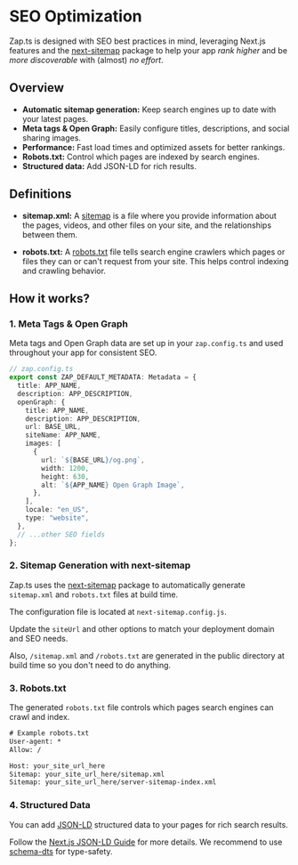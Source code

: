 # SEO Optimization

Zap.ts is designed with SEO best practices in mind, leveraging Next.js features and the [next-sitemap](https://www.npmjs.com/package/next-sitemap) package to help your app _rank higher_ and be _more discoverable_ with (almost) _no effort_.

## Overview

- **Automatic sitemap generation:** Keep search engines up to date with your latest pages.
- **Meta tags & Open Graph:** Easily configure titles, descriptions, and social sharing images.
- **Performance:** Fast load times and optimized assets for better rankings.
- **Robots.txt:** Control which pages are indexed by search engines.
- **Structured data:** Add JSON-LD for rich results.

## Definitions

- **sitemap.xml:** A [sitemap](https://developers.google.com/search/docs/crawling-indexing/sitemaps/overview) is a file where you provide information about the pages, videos, and other files on your site, and the relationships between them.

- **robots.txt:** A [robots.txt](https://developers.google.com/search/docs/crawling-indexing/robots/intro) file tells search engine crawlers which pages or files they can or can't request from your site. This helps control indexing and crawling behavior.

## How it works?

### 1. Meta Tags & Open Graph

Meta tags and Open Graph data are set up in your `zap.config.ts` and used throughout your app for consistent SEO.

```ts
// zap.config.ts
export const ZAP_DEFAULT_METADATA: Metadata = {
  title: APP_NAME,
  description: APP_DESCRIPTION,
  openGraph: {
    title: APP_NAME,
    description: APP_DESCRIPTION,
    url: BASE_URL,
    siteName: APP_NAME,
    images: [
      {
        url: `${BASE_URL}/og.png`,
        width: 1200,
        height: 630,
        alt: `${APP_NAME} Open Graph Image`,
      },
    ],
    locale: "en_US",
    type: "website",
  },
  // ...other SEO fields
};
```

### 2. Sitemap Generation with next-sitemap

Zap.ts uses the [next-sitemap](https://www.npmjs.com/package/next-sitemap) package to automatically generate `sitemap.xml` and `robots.txt` files at build time.

The configuration file is located at `next-sitemap.config.js`.

Update the `siteUrl` and other options to match your deployment domain and SEO needs.

Also, `/sitemap.xml` and `/robots.txt` are generated in the public directory at build time so you don't need to do anything.

### 3. Robots.txt

The generated `robots.txt` file controls which pages search engines can crawl and index.

```txt
# Example robots.txt
User-agent: *
Allow: /

Host: your_site_url_here
Sitemap: your_site_url_here/sitemap.xml
Sitemap: your_site_url_here/server-sitemap-index.xml
```

### 4. Structured Data

You can add [JSON-LD](https://developers.google.com/search/docs/appearance/structured-data/intro-structured-data) structured data to your pages for rich search results.

Follow the [Next.js JSON-LD Guide](https://nextjs.org/docs/app/guides/json-ld) for more details. We recommend to use [schema-dts](https://www.npmjs.com/package/schema-dts) for type-safety.
